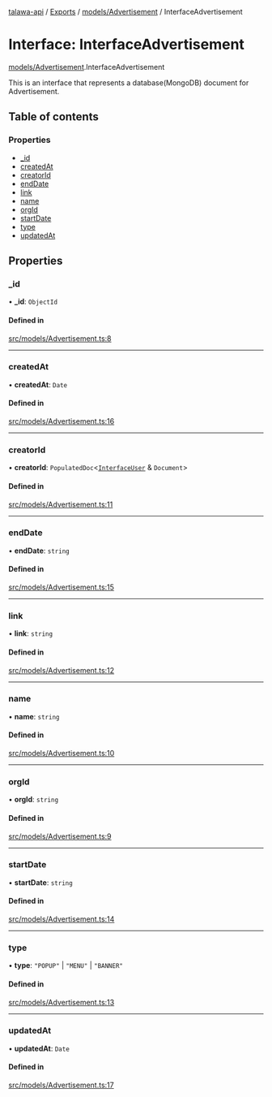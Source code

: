 [talawa-api](../README.md) / [Exports](../modules.md) / [models/Advertisement](../modules/models_Advertisement.md) / InterfaceAdvertisement

# Interface: InterfaceAdvertisement

[models/Advertisement](../modules/models_Advertisement.md).InterfaceAdvertisement

This is an interface that represents a database(MongoDB) document for Advertisement.

## Table of contents

### Properties

- [\_id](models_Advertisement.InterfaceAdvertisement.md#_id)
- [createdAt](models_Advertisement.InterfaceAdvertisement.md#createdat)
- [creatorId](models_Advertisement.InterfaceAdvertisement.md#creatorid)
- [endDate](models_Advertisement.InterfaceAdvertisement.md#enddate)
- [link](models_Advertisement.InterfaceAdvertisement.md#link)
- [name](models_Advertisement.InterfaceAdvertisement.md#name)
- [orgId](models_Advertisement.InterfaceAdvertisement.md#orgid)
- [startDate](models_Advertisement.InterfaceAdvertisement.md#startdate)
- [type](models_Advertisement.InterfaceAdvertisement.md#type)
- [updatedAt](models_Advertisement.InterfaceAdvertisement.md#updatedat)

## Properties

### \_id

• **\_id**: `ObjectId`

#### Defined in

[src/models/Advertisement.ts:8](https://github.com/PalisadoesFoundation/talawa-api/blob/a731ade/src/models/Advertisement.ts#L8)

___

### createdAt

• **createdAt**: `Date`

#### Defined in

[src/models/Advertisement.ts:16](https://github.com/PalisadoesFoundation/talawa-api/blob/a731ade/src/models/Advertisement.ts#L16)

___

### creatorId

• **creatorId**: `PopulatedDoc`\<[`InterfaceUser`](models_User.InterfaceUser.md) & `Document`\>

#### Defined in

[src/models/Advertisement.ts:11](https://github.com/PalisadoesFoundation/talawa-api/blob/a731ade/src/models/Advertisement.ts#L11)

___

### endDate

• **endDate**: `string`

#### Defined in

[src/models/Advertisement.ts:15](https://github.com/PalisadoesFoundation/talawa-api/blob/a731ade/src/models/Advertisement.ts#L15)

___

### link

• **link**: `string`

#### Defined in

[src/models/Advertisement.ts:12](https://github.com/PalisadoesFoundation/talawa-api/blob/a731ade/src/models/Advertisement.ts#L12)

___

### name

• **name**: `string`

#### Defined in

[src/models/Advertisement.ts:10](https://github.com/PalisadoesFoundation/talawa-api/blob/a731ade/src/models/Advertisement.ts#L10)

___

### orgId

• **orgId**: `string`

#### Defined in

[src/models/Advertisement.ts:9](https://github.com/PalisadoesFoundation/talawa-api/blob/a731ade/src/models/Advertisement.ts#L9)

___

### startDate

• **startDate**: `string`

#### Defined in

[src/models/Advertisement.ts:14](https://github.com/PalisadoesFoundation/talawa-api/blob/a731ade/src/models/Advertisement.ts#L14)

___

### type

• **type**: ``"POPUP"`` \| ``"MENU"`` \| ``"BANNER"``

#### Defined in

[src/models/Advertisement.ts:13](https://github.com/PalisadoesFoundation/talawa-api/blob/a731ade/src/models/Advertisement.ts#L13)

___

### updatedAt

• **updatedAt**: `Date`

#### Defined in

[src/models/Advertisement.ts:17](https://github.com/PalisadoesFoundation/talawa-api/blob/a731ade/src/models/Advertisement.ts#L17)
